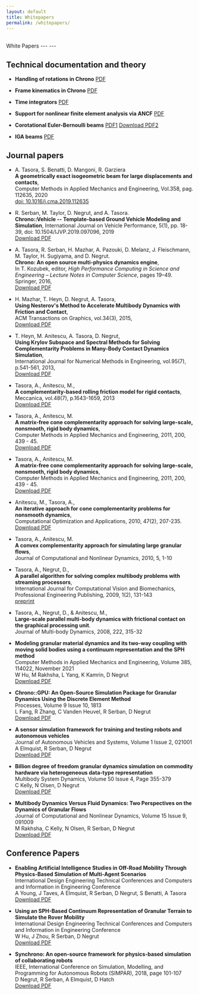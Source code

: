 ```yaml
---
layout: default
title: Whitepapers
permalink: /whitepapers/
---
```


<br>
White Papers
---
---

## Technical documentation and theory

- **Handling of rotations in Chrono**
  [PDF](http://www.projectchrono.org/assets/white_papers/ChronoCore/rotations.pdf)

- **Frame kinematics in Chrono**
  [PDF](http://www.projectchrono.org/assets/white_papers/ChronoCore/frame_kinematics.pdf)

- **Time integrators**
  [PDF](http://www.projectchrono.org/assets/white_papers/ChronoCore/integrator.pdf)

- **Support for nonlinear finite element analysis via ANCF**
  [PDF](http://www.projectchrono.org/assets/white_papers/FEA/WP_ANCF.pdf)

- **Corotational Euler-Bernoulli beams**
  [PDF1](http://www.projectchrono.org/assets/white_papers/FEA/euler_beams.pdf)   [Download PDF2](http://www.projectchrono.org/assets/white_papers/FEA/WhitePaper_Co-rotational.pdf)

- **IGA beams**
  [PDF](http://www.projectchrono.org/assets/white_papers/FEA/iga_beams.pdf)
  
## Journal papers
- A. Tasora, S. Benatti, D. Mangoni, R. Garziera  <br>
  **A geometrically exact isogeometric beam for large displacements and contacts**, <br>
  Computer Methods in Applied Mechanics and Engineering, Vol.358, pag. 112635, 2020  <br>
  [doi: 10.1016/j.cma.2019.112635](https://doi.org/10.1016/j.cma.2019.112635)

- R. Serban, M. Taylor, D. Negrut, and A. Tasora. <br>
  **Chrono::Vehicle -- Template-based Ground Vehicle Modeling and Simulation**,
  International Journal on Vehicle Performance, 5(1), pp. 18-39, doi: 10.1504/IJVP.2019.097096, 2019 <br>
  [Download PDF](http://projectchrono.org/assets/white_papers/chronoVehicle_IJVP.pdf)

- A. Tasora, R. Serban, H. Mazhar, A. Pazouki, D. Melanz, J. Fleischmann, M. Taylor, H. Sugiyama, and D. Negrut. <br>
  **Chrono: An open source multi-physics dynamics engine**, <br>
  In T. Kozubek, editor, *High Performance Computing in Science and Engineering – Lecture Notes in Computer Science*, pages 19–49.
  Springer, 2016, <br>
  [Download PDF](http://projectchrono.org/assets/white_papers/chronoSpringer.pdf)

- H. Mazhar, T. Heyn, D. Negrut, A. Tasora,  <br>
  **Using Nesterov's Method to Accelerate Multibody Dynamics with Friction and Contact**, <br>
  ACM Transactions on Graphics, vol.34(3), 2015,  <br>
  [Download PDF](http://dx.doi.org/10.1145/2735627)

- T. Heyn, M. Anitescu, A. Tasora, D. Negrut,   <br>
  **Using Krylov Subspace and Spectral Methods for Solving Complementarity Problems in Many-Body Contact Dynamics Simulation**, <br>
  International Journal for Numerical Methods in Engineering, vol.95(7), p.541-561, 2013,  <br>
  [Download PDF](http://www.chronoengine.info/tasora/pubblicazioni/IJNME_2012_preprint.pdf)

- Tasora, A., Anitescu, M., <br>
  **A complementarity-based rolling friction model for rigid contacts**,  <br>
  Meccanica, vol.48(7), p.1643-1659, 2013  <br>
  [Download PDF](http://www.mcs.anl.gov/~anitescu/PUBLICATIONS/2012/TasoraAnitescu2012RollingComplementarity.pdf)

- Tasora, A., Anitescu, M. <br>
  **A matrix-free cone complementarity approach for solving large-scale, nonsmooth, rigid body dynamics**,  <br>
  Computer Methods in Applied Mechanics and Engineering, 2011, 200, 439 - 45.  <br>
  [Download PDF](http://www.mcs.anl.gov/~anitescu/PUBLICATIONS/2010/preprint_TASORA_ANITESCU_COMP.pdf)

- Tasora, A., Anitescu, M. <br>
  **A matrix-free cone complementarity approach for solving large-scale, nonsmooth, rigid body dynamics**,  <br>
  Computer Methods in Applied Mechanics and Engineering, 2011, 200, 439 - 45.  <br>
  [Download PDF](http://www.mcs.anl.gov/~anitescu/PUBLICATIONS/2010/preprint_TASORA_ANITESCU_COMP.pdf)

- Anitescu, M., Tasora, A., <br>
  **An iterative approach for cone complementarity problems for nonsmooth dynamics**,  <br>
  Computational Optimization and Applications, 2010, 47(2), 207-235.  <br>
  [Download PDF](http://www.mcs.anl.gov/uploads/cels/papers/P1413.pdf)

- Tasora, A., Anitescu, M. <br>
  **A convex complementarity approach for simulating large granular flows**,  <br>
  Journal of Computational and Nonlinear Dynamics, 2010, 5, 1-10

- Tasora, A., Negrut, D., <br>
  **A parallel algorithm for solving complex multibody problems with streaming processors**,  <br>
  International Journal for Computational Vision and Biomechanics, Professional Engineering Publishing, 2009, 1(2), 131-143   <br>
  [preprint](http://projectchrono.org/tasora/pubblicazioni/paper_IJCV.pdf)

- Tasora, A., Negrut, D., & Anitescu, M., <br>
  **Large-scale parallel multi-body dynamics with frictional contact on the graphical processing unit**. <br>
  Journal of Multi-body Dynamics, 2008, 222, 315-32

- **Modeling granular material dynamics and its two-way coupling with moving solid     bodies using a continuum representation and the SPH method**<br>
  Computer Methods in Applied Mechanics and Engineering, Volume 385, 114022, November 2021<br>
  W Hu, M Rakhsha, L Yang, K Kamrin, D Negrut  
  [Download PDF](https://reader.elsevier.com/reader/sd/pii/S0045782521003534?token=CB9F73911C99C93F693A03A11FE3FFE8FE61C95841BF57F458486B8C588C2B9BA55F9DA7C04C7E472EEF9CA0E95BA327&originRegion=us-east-1&originCreation=20220222174531)

- **Chrono::GPU: An Open-Source Simulation Package for Granular Dynamics Using the Discrete Element Method**<br>
  Processes, Volume 9 Issue 10, 1813<br>
  L Fang, R Zhang, C Vanden Heuvel, R Serban, D Negrut<br>
  [Download PDF](https://www.mdpi.com/2227-9717/9/10/1813/pdf)

- **A sensor simulation framework for training and testing robots and autonomous vehicles**<br>
  Journal of Autonomous Vehicles and Systems, Volume 1 Issue 2, 021001<br>
  A Elmquist, R Serban, D Negrut<br>
  [Download PDF](https://watermark.silverchair.com/javs_1_2_021001.pdf?token=AQECAHi208BE49Ooan9kkhW_Ercy7Dm3ZL_9Cf3qfKAc485ysgAABCMwggQfBgkqhkiG9w0BBwagggQQMIIEDAIBADCCBAUGCSqGSIb3DQEHATAeBglghkgBZQMEAS4wEQQMiWIuSEKRT9KaFNLSAgEQgIID1sP4RtVl0snuLty0BMJM0jcSdpMvxABR4P7UUabOL91zUN3S8LOUelFy0V1UzCmyQrkkmsdVUkwFG1cIkLFAFd37n71foRrpZdHq--MY3utfwYzsYh6WGIMwj717FO3tkRnT3p9BYe-3E0Fx1sw9Vc6nccJdtTe-dACPLM6zpeqrIAATG8QRBVE1-vHUsM4BmzVTGriYwjXFvMjd_COLrfNtzG09rqtsu1FjRG-LnEVgb8iyMrvNr2aKuYRBROJNm0OstpVo_Cy-g0WRuEgGJdzB0ZbBHP2mqhIqgzI7bK6M7tTM29qugGEB9gt3xfAbkDmPAuRPNufpSTsdiNhCWPIEdNoDz4XNcvs-ZmVU_VedqfMvPeEIRT4-xOJ2vkB6TF5Pwio7NzB_jvpjRoDsGIf236sAOOW8XR6ZL3pj1-3wQRtYqZu0jUd41yjX990MryqMRuZyua5kQLB4HJFGu6W73hzcwItwCKiAdzamh1P-IqZ3mL7VsRTEc0CP9jDyxO3HEUATGQP_byvbuM0ayPV71FlXbJV3FP6XlkijTgrGyNaFjtu_mk31MdJMRSrURK-4AWT1eNYNFGTaAXyKeOF1rvy0F-zonA1DqtjqQNjv4EUVpzeqtCTc0DeyvxUUs2dxbAIPtZE5aCT-Z4c6dc-1IWJxHdBaji6tZmkge8Pf3_TyEU6OX4wyGpu8uOsHjh6vEtncdKQ57M6hR6P0kFonnTVk4gGTuCdp_XYCwkt5YRt-X42_CBt8q6-ff0pd2E6M2APVSVDLFWtcztm7YmdLTpEm7kSDT9ctA-uSsF3k0DUctfP7PDMmqqPdIZJdhKGN6faD-wZ28DTOEbbm5Vb1LPF6uHGjQUlNixjfCL0-Nr9j9_PpCW06q-THKQOSEYEYNNWIMhUqmDdjn4YPNKWdDzgsr73benj79OuNqvqJrQbu5mz90reXJLrhHUDjVfjYrY14Y1XRi8pGCIFXKZ_b19gsyVIfOxuQJcU69ndEHvYHh-pt303nVxoCW2W8SflmxChDnqU_5ZefrXOVZC5u24Hj-HwgafaX5kAW_JgWm0I7ofJ9nOBny-99-osPpDM2KxBL1YHlbyTfOK-8PJZ9130vu5_s9hYMxa5AbOWjTdyKjCYWX2wE75x0iy-UAmhcM5lHCcxv_1DGVfUX2vXg21zvRLAKaps-CsCEzOXapydlcQGAS0b0EVhIbt43hCU7tsgFgz-p4ftuMtAgZ-g3aa5fxFbFjSL2UCfJ8VYjfldRNzt3ExXerf2Tq4OkwDUnFv5he70xZ0PmsdCvfzBzxuVhbT8)

- **Billion degree of freedom granular dynamics simulation on commodity hardware via heterogeneous data-type representation**<br>
  Multibody System Dynamics, Volume 50 Issue 4, Page 355-379<br>
  C Kelly, N Olsen, D Negrut<br>
  [Download PDF](https://link.springer.com/content/pdf/10.1007/s11044-020-09749-7.pdf)

- **Multibody Dynamics Versus Fluid Dynamics: Two Perspectives on the Dynamics of Granular Flows**<br>
  Journal of Computational and Nonlinear Dynamics, Volume 15 Issue 9, 091009<br>
  M Rakhsha, C Kelly, N Olsen, R Serban, D Negrut<br>
  [Download PDF](https://watermark.silverchair.com/cnd_015_09_091009.pdf?token=AQECAHi208BE49Ooan9kkhW_Ercy7Dm3ZL_9Cf3qfKAc485ysgAABDEwggQtBgkqhkiG9w0BBwagggQeMIIEGgIBADCCBBMGCSqGSIb3DQEHATAeBglghkgBZQMEAS4wEQQM7LPUhWGviGpt5SACAgEQgIID5LowPcWp1-IV3_tx1dCUZOsT-rTjVyvTZxSnPzGdMKj1ir-IEhz8Wkuc4nlsqTprEH61C8Q5T5cnqmQ_EtpQZ9rHqHN-djjxj8NdERFgiO8FRMOI5D3ZobG9JUWwlE2-XwoEdTslRIPg3HQqjo9vk-axc8ocWZTtCBTohAos7mODCF6GygQ1rKYFsID94iCCLvaiFDLd5xHQ2gWI3RZhxAAH0fiYv9111GtHl30btycUOleXCr1MaZOgHAZ26AIwnZF5-gtZTAlDJvgHJA3vu01r7xY6aUcJyyYE_yuiY1s-8_Ih4LrMeHuOtT1_lAhYQ0mssLwfPm6E3Ly4KmN9M4guylkRPu1-oxACWL72hQgSvpBukqORJzfqma9M-F7_YaKq29PkWBh9DRY84OgfEogQRuka-ajfnNDsBIkRWurWMgMmkY_rDqcQSpxfJ-YXTq-op3Hn2TLuZF19utGG3H2RICCKwLqGtURTsiJ0Zhuhs8P7G6vVKGz5fleT-y6DGNwo_N7rsZVo1LNHruCJzN4eAva471oI557ZKZy8_0wdRVFL1ZjPjRUbfAoBIFRsTRWjdJr9U9jdFLc1-mk8krkk87l1Rfku0lL7zuaGQ9MbLH46bdHbCTwnwWRMG92HTeuaMBKt9B-5ab4Y0Hx0XQdubra-NzHzDPVepNiYIk-sF2kX9W263FmZPZ_ASVJKbTjerekQXGqtKyA1roV3eDN5NraZCwgnrvHEPP37HjdCN-Jy0XJpivH4Bo3GjE5nPsKzBCM917ytQLuIh2i368KrUhGUZ4pPALxL0NAcoVEdrQqWIev-_-MrKbEGIuOtdTTFpAzxwvmEeX6uGf3HhrrSQEVPscTpLW4DAQDHRWzbhUOHXazss-oEx8ojVxXl-GjGZ3EprMIbrFiIhhApR8gEXqYFGzRvD5PsvQ7FVcq24Jx1k2DYroIxRO5P2DX_gFxwLd19RfY5Y8I8nr2FJ2D5QfQlsenhEnMkGJEWTFuEPjjuY1DZLhe8kCQaiLeWp5U7FOAMd7Y2SeVKIHxlWixoCcI6SfPffzhPPbPyCxeqlehpH0VgM6HbvBIRN9uLCmOTZHSvYhX6CGsHCNt05d0rsCMwLwHbEJPP6NIwoAvtwbhz0aYBaGNVsMOA9M128xAe1qoIjSbsWZ31EyX43USvtt-xRkgHA9tdC1_PkBKyvYRlQaL_fItYmEYqn_sFTrC1sAi681-KGgriHu2fgiTViPcqZ2gEvLz5TZtGJ_trFL3yHsekoHWs7VnzOR-nz7BPQ3UKRt6_CLhE-qN-8OA0ULGUBSfpkEieA3eBN_neNtnAEw)


## Conference Papers

- **Enabling Artificial Intelligence Studies in Off-Road Mobility Through Physics-Based Simulation of Multi-Agent Scenarios**<br>
  International Design Engineering Technical Conferences and Computers and Information in Engineering Conference<br>
  A Young, J Taves, A Elmquist, R Serban, D Negrut, S Benatti, A Tasora<br>
  [Download PDF](https://watermark.silverchair.com/v009t09a022-detc2021-67070.pdf?token=AQECAHi208BE49Ooan9kkhW_Ercy7Dm3ZL_9Cf3qfKAc485ysgAABFMwggRPBgkqhkiG9w0BBwagggRAMIIEPAIBADCCBDUGCSqGSIb3DQEHATAeBglghkgBZQMEAS4wEQQMNjqZawLuiYzskDVlAgEQgIIEBrHe8XupxGFpwjD1pMbOppGDL_JE_gvlMdVSmhVOu_i86UuKRtbHMBEJrocl5v2MKaOJb7u_dmtdB06QWxXOEdsGLx1t-_lSA8JGpXnu9G5OZ_TkO4MYQvTjaDB6sKaawcdzMhl1yLdEj4etrzoq_NZ9c0AjcQu9JnvG66EEcaxtbWQg5OgvHdGMFTpG-2A4CKZKtc-oJi8yLLjOmHb9lA-IdWmNHYfCZqX6sRCCodZh2fMl8i2HYyGxW43IhYNKmUDaG2gGGZm0OCjCZWkEvgGq4qrsClLwmBNI9PBDBIM1gaq8ZT6p3jvbjc-M_wws2be7oeX9rZM_cfz3ii7i5Ta0oHII0SY-6TYo6BfLxlcyVA5qNJSqYGywszIXw_APriu26cB0oWS_vpH9klyNSHF0_ZTvBKKcp4TpeSHgKsYX2SSSJYYCSDymu1kTcdfzMpzD-pn_gxf7G6Njdv4aH0ckJldMQ4KKJa7c9uxdWp9qH7yF5T1oO5PqGRqnUxQ-lFEQG3OSOC_V114njXi6Hs_KK2FUWGSy5OmifpnMndD0n-y0yJVqnKEbTBuaZB_u7QhJ7KEN-6wBD8u5FFFoBql7n5vkz5YquacaoimQ7W6KTn1H1ZnBba1FmLXX10IKmqDe6FMr8oGS2t8I2aS3H_HBfo6EbOBRUGcU_ajJpFAZbn27oY7zsFV_fLhebnAQ9PX6v-IoCEMVypbMfVy-l7BIyL70UJqeaIc31dWzBlZ7x6BNHIU8xg0xKGfg2HNkeWCZgMW0DK8ZOc5eT4EdVDYP-NBy_kNh9QgE5xZGM0Dns5YPijj9iBw4nA81lGoPAAhqPgbTKQwpF-N9PetJdYnRbwyN1_TRkalKWzzZepkN8OcrAYYAZRa1hl7aMz08JVi0O9cNmB0mkYBkt7vz5kxuFHU22XB0hOghIHJh4IqAbU-WTWcCdS9SlStLTIF2wRxj_SF6UyKTb0Ps5jcumt-qGbK41BlylAT_rg81x0ZCYRTusb9U9Q5Pp4MMfecAHDg3qzI1A3oAfesGkti66Sw5Llmrtzbt_sMpZdNQLFKFpZhT9GVmfJfEmP_cq3fP4cZyMvJMMaW9hXc325ZcaS0NJkGfUNV9NerVAyYxlgpgmlWj-eo0OBs4f6nf4cuvBblbn8lWRo9tL3XuSPveEsvwcdYW3zesGIdDWZxnuM5Iy-VUUhJWmUKEuU5MAkiNThqhOS-W6T15QUa2uUg12RJSitY8j85D_PEklLGM537ru_tfooy_2pM4d65VrMNV5bbuN2fgURo-w3C6Xv3JRZSU1jo8yuBQKdWqKmjt6bRSWTs1o7Q18qnGLpIYqORUTSYT24y-X8mb4jcNF31f_oU0q49mfDI)  

- **Using an SPH-Based Continuum Representation of Granular Terrain to Simulate the Rover Mobility**<br>
  International Design Engineering Technical Conferences and Computers and Information in Engineering Conference<br>
  W Hu, J Zhou, R Serban, D Negrut<br>
  [Download PDF](https://watermark.silverchair.com/v009t09a028-detc2021-71289.pdf?token=AQECAHi208BE49Ooan9kkhW_Ercy7Dm3ZL_9Cf3qfKAc485ysgAABFMwggRPBgkqhkiG9w0BBwagggRAMIIEPAIBADCCBDUGCSqGSIb3DQEHATAeBglghkgBZQMEAS4wEQQMipe1x1CvRL6Zyit5AgEQgIIEBgI4ogbVfdzH0LBqcwsjUKLqc0JkYxgivkyN0DnvxMR4BixIsaEkaR9Yh78_XKQeSf2zBayAXqVGSdGAw0uPafGRDfrDqfGKcTj0yrhZEFpF1YKGchez4f2iGHeV0KVyNij8wL4i7g3fJWYxOYw2MPr-JOaI4gLh22ohGYnDsMjJZMxNSN4seodVx7Oy82LQyz8TTHwqmwaxWO-ZQ4K_CAj_QpQdMLCdiq1uftq2UAqXVaLpy6YPb-tsf_RAK5BxBV3_XQtlnPZFUkwhX0cgKkdy56bn6EZ0XNZheqEZkJbgT-tDhOTLW0Mx3tYpEAHZCeL-O4rDpw5fgtxtLkfYNw0kwagNkKk3Cz1j_vtEe2ClxNBD7Iv_EX74bOE3z6KmQ1crc7pSRl9nBYgKWoIkIWHoIk2ZuJ_t7M7E2RDKPpUXMEzlfccnM7_xKr09K4i04hMxnjLOwipK5nyKr7vl7k89xqU8_ucp-BiRTmJrWUMsH_1X2vCGl5KeLD9R9fEOfTUfjAi6A84SldCDmYwkGsBaYDQMvSH8CKCVZaOT7lOZYaz-3YDWKeZF-gYQtUkhjpEKshdnRf7OINmSU1moD8NoGjdba17Xc1TX9jbExYBE3CqZf4zmMGnthyS8R3PXwZnTNNkf2V561NtDHbNfkzWtIpOWx9bN-WeHLokdgL8SZ7Wlj7bGN9zjEoY07Ozoqmlhbiq80SkGDyONlD-uck-o4xTQGpEBmoxNVFWOb94NF8TrKaS9cUQQxzB7WyS49epNb6ojm3JldHco9YneUYd7uxwo0TlyGOQItjC2Ql4xV0jD-dm8OwEWGFAB-fRfaj_94974QMRwEzJxm0jKflIGjzl8SH5DOK207fWJudWYDvcCLg-RydAhwGbXXabREpB-Y4WRpDc77ODXbeMZsQQOuQjlyd8Mx60U_tCBFL9Ny4yIAL1oMoWPnEwghCncqAn4Lbd4fND40CiTGkUog5rXQ7IzZgVNxLjIQ8Lw5e4RD_LbNzSW2dRnzziMjYPngFl0i5JcdwwNFJL3RACZ2Tg-PHTdLa8gY0YMYOyPbiZcTZjnQJKEFrEWcjEMPuohhmmtXLLCpH8ZNxQY1UF-B7YtBSExynr4IYenyzxQ48PGcOJ3702U6am2jXO-9rTcvgZVXCWdnHqLaWrX8bNjlZ3smHzJaWTw94vnNvxX8NnVwa4JCioUW6FtAsZIFw1NaSMChjj3zwl7svVUVbaSttNRsfvxyZJVCdT656VWt3nZ7JrqGvJhxK4c6FOAP9xttGnBn7E5QmBObYnPhMjsNS88HgF59sp2v5ildxRregGv_4MXL8J7Mv5H3hNRGTDh7c3oleI_9BonvtRO3PEAKtr08xRgJDY)

- **Synchrono: An open-source framework for physics-based simulation of collaborating   robots** <br>
  IEEE, International Conference on Simulation, Modelling, and Programming for Autonomous Robots (SIMPAR), 2018, page 101-107<br>
  D Negrut, R Serban, A Elmquist, D Hatch<br>
  [Download PDF](https://ieeexplore.ieee.org/stamp/stamp.jsp?tp=&arnumber=8376278)